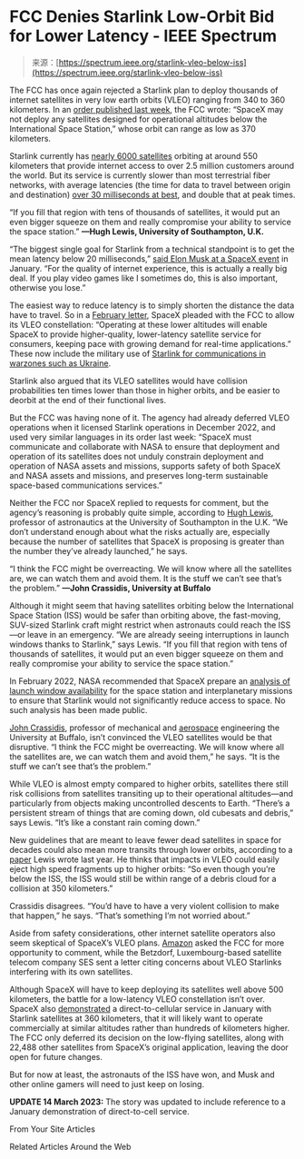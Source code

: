 <!--yml
category: 未分类
date: 2024-05-27 14:57:16
-->

# FCC Denies Starlink Low-Orbit Bid for Lower Latency - IEEE Spectrum

> 来源：[https://spectrum.ieee.org/starlink-vleo-below-iss](https://spectrum.ieee.org/starlink-vleo-below-iss)

The FCC has once again rejected a Starlink plan to deploy thousands of internet satellites in very low earth orbits (VLEO) ranging from 340 to 360 kilometers. In an [order published last week](https://docs.fcc.gov/public/attachments/DA-24-222A1.pdf), the FCC wrote: “SpaceX may not deploy any satellites designed for operational altitudes below the International Space Station,” whose orbit can range as low as 370 kilometers.

Starlink currently has [nearly 6000 satellites](https://planet4589.org/space/con/star/stats.html) orbiting at around 550 kilometers that provide internet access to over 2.5 million customers around the world. But its service is currently slower than most terrestrial fiber networks, with average latencies (the time for data to travel between origin and destination) [over 30 milliseconds at best](https://circleid.com/posts/20240311-starlink-has-begun-delivering-promised-latency-cuts), and double that at peak times.

“If you fill that region with tens of thousands of satellites, it would put an even bigger squeeze on them and really compromise your ability to service the space station.” **—Hugh Lewis, University of Southampton, U.K.**

“The biggest single goal for Starlink from a technical standpoint is to get the mean latency below 20 milliseconds,” [said Elon Musk at a SpaceX event](https://www.youtube.com/watch?v=6xLmBLWDSHo&t=1750s) in January. “For the quality of internet experience, this is actually a really big deal. If you play video games like I sometimes do, this is also important, otherwise you lose.”

The easiest way to reduce latency is to simply shorten the distance the data have to travel. So in a [February letter](https://www.scribd.com/document/707445883/SpaceX-Gen2-300-km-R), SpaceX pleaded with the FCC to allow its VLEO constellation: “Operating at these lower altitudes will enable SpaceX to provide higher-quality, lower-latency satellite service for consumers, keeping pace with growing demand for real-time applications.” These now include the military use of [Starlink for communications in warzones such as Ukraine](https://spectrum.ieee.org/satellite-jamming).

Starlink also argued that its VLEO satellites would have collision probabilities ten times lower than those in higher orbits, and be easier to deorbit at the end of their functional lives.

But the FCC was having none of it. The agency had already deferred VLEO operations when it licensed Starlink operations in December 2022, and used very similar languages in its order last week: “SpaceX must communicate and collaborate with NASA to ensure that deployment and operation of its satellites does not unduly constrain deployment and operation of NASA assets and missions, supports safety of both SpaceX and NASA assets and missions, and preserves long-term sustainable space-based communications services.”

Neither the FCC nor SpaceX replied to requests for comment, but the agency’s reasoning is probably quite simple, according to [Hugh Lewis](https://www.southampton.ac.uk/people/5wzjd6/professor-hugh-lewis), professor of astronautics at the University of Southampton in the U.K. “We don’t understand enough about what the risks actually are, especially because the number of satellites that SpaceX is proposing is greater than the number they’ve already launched,” he says.

“I think the FCC might be overreacting. We will know where all the satellites are, we can watch them and avoid them. It is the stuff we can’t see that’s the problem.” **—John Crassidis, University at Buffalo**

Although it might seem that having satellites orbiting below the International Space Station (ISS) would be safer than orbiting above, the fast-moving, SUV-sized Starlink craft might restrict when astronauts could reach the ISS—or leave in an emergency. “We are already seeing interruptions in launch windows thanks to Starlink,” says Lewis. “If you fill that region with tens of thousands of satellites, it would put an even bigger squeeze on them and really compromise your ability to service the space station.”

In February 2022, NASA recommended that SpaceX prepare an [analysis of launch window availability](https://spaceref.com/status-report/nasa-letter-to-fcc-regarding-spacex-starlink-gen-2-system/) for the space station and interplanetary missions to ensure that Starlink would not significantly reduce access to space. No such analysis has been made public.

[John Crassidis](https://engineering.buffalo.edu/mechanical-aerospace/people/faculty/j-crassidis.html), professor of mechanical and [aerospace](https://spectrum.ieee.org/topic/aerospace/) engineering the University at Buffalo, isn’t convinced the VLEO satellites would be that disruptive. “I think the FCC might be overreacting. We will know where all the satellites are, we can watch them and avoid them,” he says. “It is the stuff we can’t see that’s the problem.”

While VLEO is almost empty compared to higher orbits, satellites there still risk collisions from satellites transiting up to their operational altitudes—and particularly from objects making uncontrolled descents to Earth. “There’s a persistent stream of things that are coming down, old cubesats and debris,” says Lewis. “It’s like a constant rain coming down.”

New guidelines that are meant to leave fewer dead satellites in space for decades could also mean more transits through lower orbits, according to a [paper](https://www.hou.usra.edu/meetings/orbitaldebris2023/pdf/6098.pdf) Lewis wrote last year. He thinks that impacts in VLEO could easily eject high speed fragments up to higher orbits: “So even though you’re below the ISS, the ISS would still be within range of a debris cloud for a collision at 350 kilometers.”

Crassidis disagrees. “You’d have to have a very violent collision to make that happen,” he says. “That’s something I’m not worried about.”

Aside from safety considerations, other internet satellite operators also seem skeptical of SpaceX’s VLEO plans. [Amazon](https://spectrum.ieee.org/amazon-kuiper-satellites) asked the FCC for more opportunity to comment, while the Betzdorf, Luxembourg-based satellite telecom company SES sent a letter citing concerns about VLEO Starlinks interfering with its own satellites.

Although SpaceX will have to keep deploying its satellites well above 500 kilometers, the battle for a low-latency VLEO constellation isn’t over. SpaceX also [demonstrated](https://www.space.com/spacex-starlink-satellites-direct-to-cell-first-text-messages) a direct-to-cellular service in January with Starlink satellites at 360 kilometers, that it will likely want to operate commercially at similar altitudes rather than hundreds of kilometers higher. The FCC only deferred its decision on the low-flying satellites, along with 22,488 other satellites from SpaceX’s original application, leaving the door open for future changes.

But for now at least, the astronauts of the ISS have won, and Musk and other online gamers will need to just keep on losing.

**UPDATE 14 March 2023:** The story was updated to include reference to a January demonstration of direct-to-cell service.

From Your Site Articles

Related Articles Around the Web